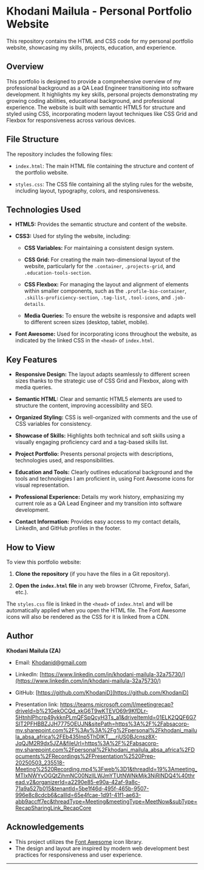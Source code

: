 # Khodani Mailula - Personal Portfolio Website
This repository contains the HTML and CSS code for my personal portfolio website, showcasing my skills, projects, education, and experience.

## Overview

This portfolio is designed to provide a comprehensive overview of my professional background as a QA Lead Engineer transitioning into software development. It highlights my key skills, personal projects demonstrating my growing coding abilities, educational background, and professional experience. The website is built with semantic HTML5 for structure and styled using CSS, incorporating modern layout techniques like CSS Grid and Flexbox for responsiveness across various devices.


## File Structure

The repository includes the following files:

* `index.html`: The main HTML file containing the structure and content of the portfolio website.

* `styles.css`: The CSS file containing all the styling rules for the website, including layout, typography, colors, and responsiveness.

## Technologies Used

* **HTML5:** Provides the semantic structure and content of the website.

* **CSS3:** Used for styling the website, including:

    * **CSS Variables:** For maintaining a consistent design system.

    * **CSS Grid:** For creating the main two-dimensional layout of the website, particularly for the `.container`, `.projects-grid`, and `.education-tools-section`.

    * **CSS Flexbox:** For managing the layout and alignment of elements within smaller components, such as the `.profile-bio-container`, `.skills-proficiency-section`, `.tag-list`, `.tool-icons`, and `.job-details`.

    * **Media Queries:** To ensure the website is responsive and adapts well to different screen sizes (desktop, tablet, mobile).

* **Font Awesome:** Used for incorporating icons throughout the website, as indicated by the linked CSS in the `<head>` of `index.html`.

 
## Key Features

* **Responsive Design:** The layout adapts seamlessly to different screen sizes thanks to the strategic use of CSS Grid and Flexbox, along with media queries.

* **Semantic HTML:** Clear and semantic HTML5 elements are used to structure the content, improving accessibility and SEO.

* **Organized Styling:** CSS is well-organized with comments and the use of CSS variables for consistency.

* **Showcase of Skills:** Highlights both technical and soft skills using a visually engaging proficiency card and a tag-based skills list.

* **Project Portfolio:** Presents personal projects with descriptions, technologies used, and responsibilities.

* **Education and Tools:** Clearly outlines educational background and the tools and technologies I am proficient in, using Font Awesome icons for visual representation.

* **Professional Experience:** Details my work history, emphasizing my current role as a QA Lead Engineer and my transition into software development.

* **Contact Information:** Provides easy access to my contact details, LinkedIn, and GitHub profiles in the footer.

 

## How to View

To view this portfolio website:

1.  **Clone the repository** (if you have the files in a Git repository).

2.  **Open the `index.html` file** in any web browser (Chrome, Firefox, Safari, etc.).

The `styles.css` file is linked in the `<head>` of `index.html` and will be automatically applied when you open the HTML file. The Font Awesome icons will also be rendered as the CSS for it is linked from a CDN.

## Author

**Khodani Mailula (ZA)**

* Email: Khodanid@gmail.com

* LinkedIn: [https://www.linkedin.com/in/khodani-mailula-32a75730/](https://www.linkedin.com/in/khodani-mailula-32a75730/)

* GitHub: [https://github.com/KhodaniD](https://github.com/KhodaniD)
* Presentation link: https://teams.microsoft.com/l/meetingrecap?driveId=b%21GekOCQd_xkG6T9wKTEVO69r9KfDLr-5HtnhIPhcrp49ykknPLmQFSpQcyH3Ts_a1&driveItemId=01ELK2QQF6G7SIT2PFHBBZJJH7775OEUJN&sitePath=https%3A%2F%2Fabsacorp-my.sharepoint.com%2F%3Av%3A%2Fg%2Fpersonal%2Fkhodani_mailula_absa_africa%2FEb435Inp5ThDlKT___riUS0BJcnsz8X-JqQJM2R9dx5JZA&fileUrl=https%3A%2F%2Fabsacorp-my.sharepoint.com%2Fpersonal%2Fkhodani_mailula_absa_africa%2FDocuments%2FRecordings%2FPresentation%2520Prep-20250503_235518-Meeting%2520Recording.mp4%3Fweb%3D1&threadId=19%3Ameeting_MTIxNWYyOGQtZjhmNC00NzllLWJmYTUtNWNkMjk3NjRlNDQ4%40thread.v2&organizerId=a2290e85-e90a-42af-9a8c-71a9a527b015&tenantId=5be1f46d-495f-465b-9507-996e8c8cdcb6&callId=65e4fcae-1d91-41f1-ae63-abb9accff7ec&threadType=Meeting&meetingType=MeetNow&subType=RecapSharingLink_RecapCore

 
## Acknowledgements

* This project utilizes the [Font Awesome](https://fontawesome.com/) icon library.
* The design and layout are inspired by modern web development best practices for responsiveness and user experience.

---
